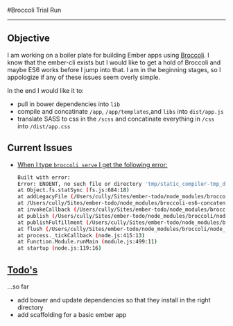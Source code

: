#Broccoli Trial Run
***

## Objective
I am working on a boiler plate for building Ember apps using [Broccoli](https://github.com/joliss/broccoli). I know that the ember-cli exists but I would like to get a hold of Broccoli and maybe ES6 works before I jump into that. I am in the beginning stages, so I appologize if any of these issues seem overly simple.

In the end I would like it to:
- pull in bower dependencies into `lib`
- compile and concatinate  `/app`, `/app/templates`,and `libs` into `dist/app.js`
- translate SASS to css in the `/scss` and concatinate everything in `/css` into `/dist/app.css`

## Current Issues

- [When I type `broccoli serve` I get the following error:](https://github.com/cullymason/ember-broccoli-starter-kit/issues/1)

    ```bash
    Built with error:
    Error: ENOENT, no such file or directory 'tmp/static_compiler-tmp_dest_dir-JjclDVEm.tmp/undefined'
    at Object.fs.statSync (fs.js:684:18)
    at addLegacyFile (/Users/cully/Sites/ember-todo/node_modules/broccoli-es6-concatenator/index.js:130:44)
    at /Users/cully/Sites/ember-todo/node_modules/broccoli-es6-concatenator/index.js:47:5
    at invokeCallback (/Users/cully/Sites/ember-todo/node_modules/broccoli/node_modules/rsvp/dist/commonjs/rsvp/promise.js:228:21)
    at publish (/Users/cully/Sites/ember-todo/node_modules/broccoli/node_modules/rsvp/dist/commonjs/rsvp/promise.js:176:9)
    at publishFulfillment (/Users/cully/Sites/ember-todo/node_modules/broccoli/node_modules/rsvp/dist/commonjs/rsvp/promise.js:312:5)
    at flush (/Users/cully/Sites/ember-todo/node_modules/broccoli/node_modules/rsvp/dist/commonjs/rsvp/asap.js:41:9)
    at process._tickCallback (node.js:415:13)
    at Function.Module.runMain (module.js:499:11)
    at startup (node.js:119:16)
    ```
## [Todo's](https://github.com/cullymason/ember-broccoli-starter-kit/issues/2)
...so far
- add bower and update dependencies so that they install in the right directory
- add scaffolding for a basic ember app